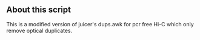 ## About this script

This is a modified version of juicer's dups.awk for pcr free Hi-C which only remove optical duplicates.
